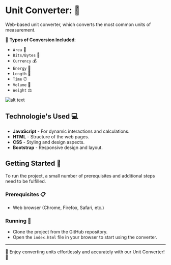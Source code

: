# Unit Converter: 🔄

Web-based unit converter, which converts the most common units of measurement. 

🔹 **Types of Conversion Included**:
- `Area` 📏
- `Bits/Bytes` 💾
- `Currency` 💰
- `Energy` 🔋
- `Length` 📐
- `Time` ⏰
- `Volume` 🥛
- `Weight` ⚖️

![alt text](Resources/Screenshots/home_page.png "Home Page")

## Technologie's Used 💻

+ **JavaScript** - For dynamic interactions and calculations.
+ **HTML** - Structure of the web pages.
+ **CSS** - Styling and design aspects.
+ **Bootstrap** - Responsive design and layout.

## Getting Started 🚀

To run the project, a small number of prerequisites and additional steps need to be fulfilled.

### Prerequisites 📋

+ Web browser (Chrome, Firefox, Safari, etc.)

### Running 🏃

+ Clone the project from the GitHub repository.
+ Open the `index.html` file in your browser to start using the converter.

---

🌟 Enjoy converting units effortlessly and accurately with our Unit Converter! 🌟

